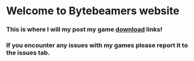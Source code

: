 # Welcome to Bytebeamers website
### This is where I will my post my game [download](https://bytebeamer.github.io/downloads/downloads.html) links!
### If you encounter any issues with my games please report it to the issues tab.
